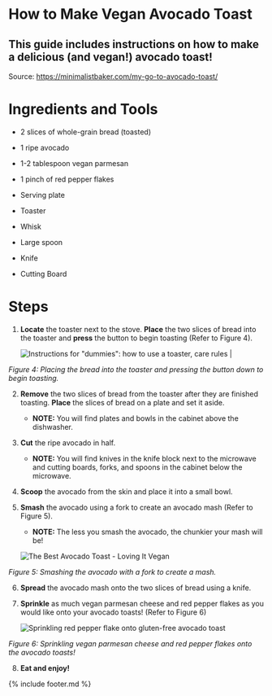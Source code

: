 # How to Make Vegan Avocado Toast

## This guide includes instructions on how to make a delicious (and vegan!) avocado toast!

Source: <https://minimalistbaker.com/my-go-to-avocado-toast/>

# Ingredients and Tools

-   2 slices of whole-grain bread (toasted)

-   1 ripe avocado

-   1-2 tablespoon vegan parmesan

-   1 pinch of red pepper flakes

-   Serving plate

-   Toaster

-   Whisk

-   Large spoon

-   Knife

-   Cutting Board

# Steps 

1.  **Locate** the toaster next to the stove. **Place** the two slices of bread into the toaster and **press** the button to begin toasting (Refer to Figure 4).

    ![Instructions for &quot;dummies&quot;: how to use a toaster, care rules
    \|](images/media/image4.jpeg)

*Figure 4: Placing the bread into the toaster and pressing the button down to begin toasting.*

2.  **Remove** the two slices of bread from the toaster after they are finished toasting. **Place** the slices of bread on a plate and set it aside.
    - **NOTE:** You will find plates and bowls in the cabinet above the dishwasher.

3.  **Cut** the ripe avocado in half.

    - **NOTE:** You will find knives in the knife block next to the microwave and cutting boards, forks, and spoons in the cabinet below the microwave.

4.  **Scoop** the avocado from the skin and place it into a small bowl.

5.  **Smash** the avocado using a fork to create an avocado mash (Refer to Figure 5).

    - **NOTE:** The less you smash the avocado, the chunkier your mash will be!

    ![The Best Avocado Toast - Loving It
    Vegan](images/media/image5.jpeg)

*Figure 5: Smashing the avocado with a fork to create a mash.*

6.  **Spread** the avocado mash onto the two slices of bread using a knife.

7.  **Sprinkle** as much vegan parmesan cheese and red pepper flakes as you would like onto your avocado toasts! (Refer to Figure 6)

    ![Sprinkling red pepper flake onto gluten-free avocado
    toast](images/media/image6.jpeg)

*Figure 6: Sprinkling vegan parmesan cheese and red pepper flakes onto the avocado toasts!*

8.  **Eat and enjoy!**

{% include footer.md %}